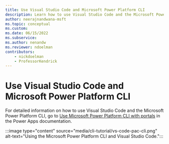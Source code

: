 ```yaml
---
title: Use Visual Studio Code and Microsoft Power Platform CLI
description: Learn how to use Visual Studio Code and the Microsoft Power Platform CLI
author: neerajnandwana-msft
ms.topic: conceptual
ms.custom: 
ms.date: 06/15/2022
ms.subservice:
ms.author: nenandw
ms.reviewer: ndoelman
contributors:
    - nickdoelman
    - ProfessorKendrick
---
```


# Use Visual Studio Code and Microsoft Power Platform CLI



For detailed information on how to use Visual Studio Code and the Microsoft Power Platform CLI, go to [Use Microsoft Power Platform CLI with portals](/powerapps/maker/portals/power-apps-cli-tutorial) in the Power Apps documentation.

:::image type="content" source="media/cli-tutorial/vs-code-pac-cli.png" alt-text="Using the Microsoft Power Platform CLI and Visual Studio Code.":::
